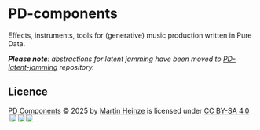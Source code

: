 # PD-components
Effects, instruments, tools for (generative) music production written in Pure Data.

_**Please note**: abstractions for latent jamming have been moved to [PD-latent-jamming](https://www.github.com/devstermarts/PD-latent-jamming) repository._

## Licence
<a href="https://github.com/devstermarts/PD-components">PD Components</a> © 2025 by <a href="https://github.com/devstermarts">Martin Heinze</a> is licensed under <a href="https://creativecommons.org/licenses/by-sa/4.0/">CC BY-SA 4.0</a><img src="https://mirrors.creativecommons.org/presskit/icons/cc.svg" style="max-width: 1em;max-height:1em;margin-left: .2em;"><img src="https://mirrors.creativecommons.org/presskit/icons/by.svg" style="max-width: 1em;max-height:1em;margin-left: .2em;"><img src="https://mirrors.creativecommons.org/presskit/icons/sa.svg" style="max-width: 1em;max-height:1em;margin-left: .2em;">
